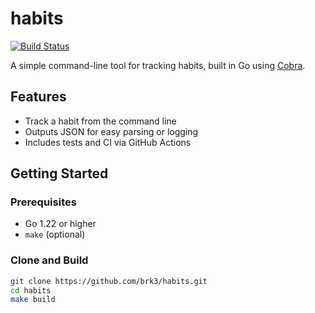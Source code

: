 # habits

[![Build Status](https://github.com/brk3/habits/actions/workflows/test.yml/badge.svg)](https://github.com/brk3/habits/actions/workflows/test.yml)

A simple command-line tool for tracking habits, built in Go using [Cobra](https://github.com/spf13/cobra).

## Features

- Track a habit from the command line
- Outputs JSON for easy parsing or logging
- Includes tests and CI via GitHub Actions

## Getting Started

### Prerequisites

- Go 1.22 or higher
- `make` (optional)

### Clone and Build

```bash
git clone https://github.com/brk3/habits.git
cd habits
make build
